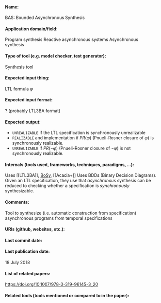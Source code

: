 #### Name:
BAS: Bounded Asynchronous Synthesis

#### Application domain/field:
Program synthesis
Reactive asynchronous systems
Asynchronous synthesis

#### Type of tool (e.g. model checker, test generator):
Synthesis tool

#### Expected input thing:
LTL formula $φ$

#### Expected input format:
? (probably LTL3BA format)

#### Expected output:
- `UNREALIZABLE` if the LTL specification is synchronously unrealizable
- `REALIZABLE` and implementation if $PR(φ)$ (Pnueli-Rosner closure of $φ$) is synchronously realizable.
- `UNREALIZABLE`  if $PR(¬φ)$ (Pnueli-Rosner closure of $¬φ$) is not synchronously realizable.

#### Internals (tools used, frameworks, techniques, paradigms, ...):
Uses [[LTL3BA]], [BoSy](BoSy.md), [[Acacia+]]
Uses BDDs (Binary Decision Diagrams).
Given an LTL specification, they use that *asynchronous* synthesis can be reduced to checking whether a specification is *synchronously* synthesizable.

#### Comments:
Tool to synthesize (i.e. automatic construction from specification) asynchronous programs from temporal specifications

#### URIs (github, websites, etc.):

#### Last commit date:

#### Last publication date:
18 July 2018

#### List of related papers:
https://doi.org/10.1007/978-3-319-96145-3_20

#### Related tools (tools mentioned or compared to in the paper):
